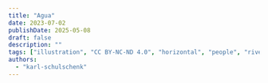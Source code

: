 ```yaml
---
title: "Agua"
date: 2023-07-02
publishDate: 2025-05-08
draft: false
description: ""
tags: ["illustration", "CC BY-NC-ND 4.0", "horizontal", "people", "river", "animals"]
authors:
  - "karl-schulschenk"
---
```

